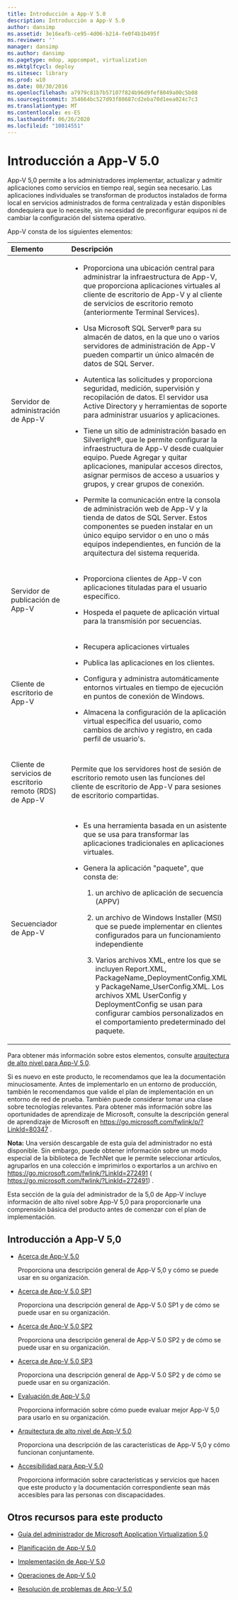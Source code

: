 ```yaml
---
title: Introducción a App-V 5.0
description: Introducción a App-V 5.0
author: dansimp
ms.assetid: 3e16eafb-ce95-4d06-b214-fe0f4b1b495f
ms.reviewer: ''
manager: dansimp
ms.author: dansimp
ms.pagetype: mdop, appcompat, virtualization
ms.mktglfcycl: deploy
ms.sitesec: library
ms.prod: w10
ms.date: 08/30/2016
ms.openlocfilehash: a7979c81b7b57107f824b96d9fef8049a00c5b08
ms.sourcegitcommit: 354664bc527d93f80687cd2eba70d1eea024c7c3
ms.translationtype: MT
ms.contentlocale: es-ES
ms.lasthandoff: 06/26/2020
ms.locfileid: "10814551"
---
```

# Introducción a App-V 5.0


App-V 5,0 permite a los administradores implementar, actualizar y admitir aplicaciones como servicios en tiempo real, según sea necesario. Las aplicaciones individuales se transforman de productos instalados de forma local en servicios administrados de forma centralizada y están disponibles dondequiera que lo necesite, sin necesidad de preconfigurar equipos ni de cambiar la configuración del sistema operativo.

App-V consta de los siguientes elementos:

<table>
<colgroup>
<col width="50%" />
<col width="50%" />
</colgroup>
<thead>
<tr class="header">
<th align="left">Elemento</th>
<th align="left">Descripción</th>
</tr>
</thead>
<tbody>
<tr class="odd">
<td align="left"><p>Servidor de administración de App-V</p></td>
<td align="left"><ul>
<li><p>Proporciona una ubicación central para administrar la infraestructura de App-V, que proporciona aplicaciones virtuales al cliente de escritorio de App-V y al cliente de servicios de escritorio remoto (anteriormente Terminal Services).</p></li>
<li><p>Usa Microsoft SQL Server® para su almacén de datos, en la que uno o varios servidores de administración de App-V pueden compartir un único almacén de datos de SQL Server.</p></li>
<li><p>Autentica las solicitudes y proporciona seguridad, medición, supervisión y recopilación de datos. El servidor usa Active Directory y herramientas de soporte para administrar usuarios y aplicaciones.</p></li>
<li><p>Tiene un sitio de administración basado en Silverlight®, que le permite configurar la infraestructura de App-V desde cualquier equipo. Puede Agregar y quitar aplicaciones, manipular accesos directos, asignar permisos de acceso a usuarios y grupos, y crear grupos de conexión.</p></li>
<li><p>Permite la comunicación entre la consola de administración web de App-V y la tienda de datos de SQL Server. Estos componentes se pueden instalar en un único equipo servidor o en uno o más equipos independientes, en función de la arquitectura del sistema requerida.</p></li>
</ul></td>
</tr>
<tr class="even">
<td align="left"><p>Servidor de publicación de App-V</p></td>
<td align="left"><ul>
<li><p>Proporciona clientes de App-V con aplicaciones tituladas para el usuario específico.</p></li>
<li><p>Hospeda el paquete de aplicación virtual para la transmisión por secuencias.</p></li>
</ul></td>
</tr>
<tr class="odd">
<td align="left"><p>Cliente de escritorio de App-V</p></td>
<td align="left"><ul>
<li><p>Recupera aplicaciones virtuales</p></li>
<li><p>Publica las aplicaciones en los clientes.</p></li>
<li><p>Configura y administra automáticamente entornos virtuales en tiempo de ejecución en puntos de conexión de Windows.</p></li>
<li><p>Almacena la configuración de la aplicación virtual específica del usuario, como cambios de archivo y registro, en cada perfil de usuario&#39;s.</p></li>
</ul></td>
</tr>
<tr class="even">
<td align="left"><p>Cliente de servicios de escritorio remoto (RDS) de App-V</p></td>
<td align="left"><p>Permite que los servidores host de sesión de escritorio remoto usen las funciones del cliente de escritorio de App-V para sesiones de escritorio compartidas.</p></td>
</tr>
<tr class="odd">
<td align="left"><p>Secuenciador de App-V</p></td>
<td align="left"><ul>
<li><p>Es una herramienta basada en un asistente que se usa para transformar las aplicaciones tradicionales en aplicaciones virtuales.</p></li>
<li><p>Genera la aplicación "paquete", que consta de:</p>
<ol>
<li><p>un archivo de aplicación de secuencia (APPV)</p></li>
<li><p>un archivo de Windows Installer (MSI) que se puede implementar en clientes configurados para un funcionamiento independiente</p></li>
<li><p>Varios archivos XML, entre los que se incluyen Report.XML, PackageName_DeploymentConfig.XML y PackageName_UserConfig.XML. Los archivos XML UserConfig y DeploymentConfig se usan para configurar cambios personalizados en el comportamiento predeterminado del paquete.</p></li>
</ol></li>
</ul></td>
</tr>
</tbody>
</table>

 

Para obtener más información sobre estos elementos, consulte [arquitectura de alto nivel para App-V 5,0](high-level-architecture-for-app-v-50.md).

Si es nuevo en este producto, le recomendamos que lea la documentación minuciosamente. Antes de implementarlo en un entorno de producción, también le recomendamos que valide el plan de implementación en un entorno de red de prueba. También puede considerar tomar una clase sobre tecnologías relevantes. Para obtener más información sobre las oportunidades de aprendizaje de Microsoft, consulte la descripción general de aprendizaje de Microsoft en <https://go.microsoft.com/fwlink/p/?LinkId=80347> .

**Nota:**  Una versión descargable de esta guía del administrador no está disponible. Sin embargo, puede obtener información sobre un modo especial de la biblioteca de TechNet que le permite seleccionar artículos, agruparlos en una colección e imprimirlos o exportarlos a un archivo en <https://go.microsoft.com/fwlink/?LinkId=272491> ( https://go.microsoft.com/fwlink/?LinkId=272491) .

 

Esta sección de la guía del administrador de la 5,0 de App-V incluye información de alto nivel sobre App-V 5,0 para proporcionarle una comprensión básica del producto antes de comenzar con el plan de implementación.

## Introducción a App-V 5,0


-   [Acerca de App-V 5.0](about-app-v-50.md)

    Proporciona una descripción general de App-V 5,0 y cómo se puede usar en su organización.

-   [Acerca de App-V 5.0 SP1](about-app-v-50-sp1.md)

    Proporciona una descripción general de App-V 5.0 SP1 y de cómo se puede usar en su organización.

-   [Acerca de App-V 5.0 SP2](about-app-v-50-sp2.md)

    Proporciona una descripción general de App-V 5.0 SP2 y de cómo se puede usar en su organización.

-   [Acerca de App-V 5.0 SP3](about-app-v-50-sp3.md)

    Proporciona una descripción general de App-V 5.0 SP2 y de cómo se puede usar en su organización.

-   [Evaluación de App-V 5.0](evaluating-app-v-50.md)

    Proporciona información sobre cómo puede evaluar mejor App-V 5,0 para usarlo en su organización.

-   [Arquitectura de alto nivel de App-V 5.0](high-level-architecture-for-app-v-50.md)

    Proporciona una descripción de las características de App-V 5,0 y cómo funcionan conjuntamente.

-   [Accesibilidad para App-V 5.0](accessibility-for-app-v-50.md)

    Proporciona información sobre características y servicios que hacen que este producto y la documentación correspondiente sean más accesibles para las personas con discapacidades.

## <a href="" id="other-resources-for-this-product-"></a>Otros recursos para este producto


-   [Guía del administrador de Microsoft Application Virtualization 5,0](microsoft-application-virtualization-50-administrators-guide.md)

-   [Planificación de App-V 5.0](planning-for-app-v-50-rc.md)

-   [Implementación de App-V 5.0](deploying-app-v-50.md)

-   [Operaciones de App-V 5.0](operations-for-app-v-50.md)

-   [Resolución de problemas de App-V 5.0](troubleshooting-app-v-50.md)






 

 





